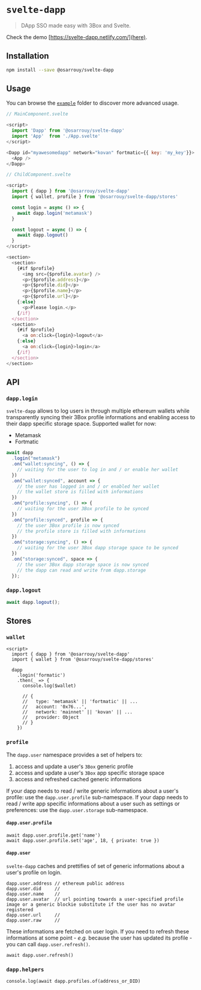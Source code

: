 # `svelte-dapp`

> DApp SSO made easy with 3Box and Svelte.

Check the demo [https://svelte-dapp.netlify.com/](here).

## Installation

```bash
npm install --save @osarrouy/svelte-dapp
```

## Usage

You can browse the [`example`](example/) folder to discover more advanced usage.

```javascript
// MainComponent.svelte

<script>
  import 'Dapp' from '@osarrouy/svelte-dapp'
  import 'App'  from './App.svelte'
</script>

<Dapp id="myawesomedapp" network="kovan" fortmatic={{ key: 'my_key'}}>
  <App />
</Dapp>
```

```javascript
// ChildComponent.svelte

<script>
  import { dapp } from '@osarrouy/svelte-dapp'
  import { wallet, profile } from '@osarrouy/svelte-dapp/stores'

  const login = async () => {
    await dapp.login('metamask')
  }

  const logout = async () => {
    await dapp.logout()
  }
</script>

<section>
  <section>
    {#if $profile}
      <img src={$profile.avatar} />
      <p>{$profile.address}</p>
      <p>{$profile.did}</p>
      <p>{$profile.name}</p>
      <p>{$profile.url}</p>
    {:else}
      <p>Please login.</p>
    {/if}
  </section>
  <section>
    {#if $profile}
      <a on:click={login}>logout</a>
    {:else}
      <a on:click={login}>login</a>
    {/if}
  </section>
</section>
```

## API

### `dapp.login`

`svelte-dapp` allows to log users in through multiple ethereum wallets while transparently syncing their 3Box profile informations and enabling access to their dapp specific storage space. Supported wallet for now:

- Metamask
- Fortmatic

```javascript
await dapp
  .login("metamask")
  .on("wallet:syncing", () => {
    // waiting for the user to log in and / or enable her wallet
  })
  .on("wallet:synced", account => {
    // the user has logged in and / or enabled her wallet
    // the wallet store is filled with informations
  })
  .on("profile:syncing", () => {
    // waiting for the user 3Box profile to be synced
  })
  .on("profile:synced", profile => {
    // the user 3Box profile is now synced
    // the profile store is filled with informations
  })
  .on("storage:syncing", () => {
    // waiting for the user 3Box dapp storage space to be synced
  })
  .on("storage:synced", space => {
    // the user 3Box dapp storage space is now synced
    // the dapp can read and write from dapp.storage
  });
```

### `dapp.logout`

```javascript
await dapp.logout();
```

## Stores

### `wallet`

```javacript
<script>
  import { dapp } from '@osarrouy/svelte-dapp'
  import { wallet } from '@osarrouy/svelte-dapp/stores'

  dapp
    .login('formatic')
    .then(_ => {
      console.log($wallet)

      // {
      //   type: 'metamask' || 'fortmatic' || ...
      //   account: '0x76...',
      //   network: 'mainnet' || 'kovan' || ...
      //   provider: Object
      // }
    })
```

### `profile`

The `dapp.user` namespace provides a set of helpers to:

1. access and update a user's `3Box` generic profile
2. access and update a user's `3Box` app specific storage space
3. access and refreshed cached generic informations

If your dapp needs to read / write generic informations about a user's profile: use the `dapp.user.profile` sub-namespace. If your dapp needs to read / write app specific informations about a user such as settings or preferences: use the `dapp.user.storage` sub-namespace.

#### `dapp.user.profile`

```javacript
await dapp.user.profile.get('name')
await dapp.user.profile.set('age', 18, { private: true })
```

#### `dapp.user`

`svelte-dapp` caches and prettifies of set of generic informations about a user's profile on login.

```javacript
dapp.user.address // ethereum public address
dapp.user.did     //
dapp.user.name    //
dapp.user.avatar  // url pointing towards a user-specified profile image or a generic blockie substitute if the user has no avatar registered
dapp.user.url     //
dapp.user.raw     //
```

These informations are fetched on user login. If you need to refresh these informations at some point - _e.g._ because the user has updated its profile - you can call `dapp.user.refresh()`.

```javacript
await dapp.user.refresh()
```

### `dapp.helpers`

```javacript
console.log(await dapp.profiles.of(address_or_DID)
```
